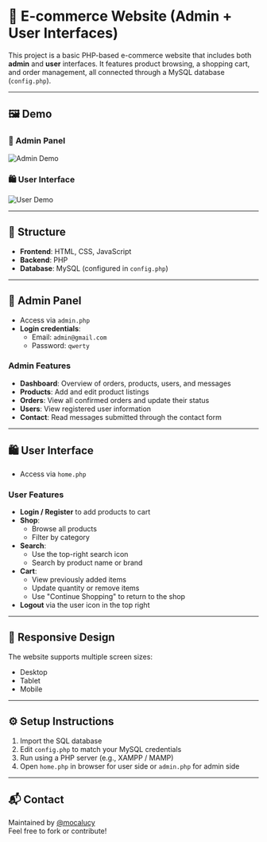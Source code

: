 # 🛒 E-commerce Website (Admin + User Interfaces)

This project is a basic PHP-based e-commerce website that includes both **admin** and **user** interfaces. It features product browsing, a shopping cart, and order management, all connected through a MySQL database (`config.php`).

---

## 🖼️ Demo

### 👤 Admin Panel
![Admin Demo](admin_demo.gif)

### 🛍️ User Interface
![User Demo](user_demo.gif)

---

## 📂 Structure

- **Frontend**: HTML, CSS, JavaScript  
- **Backend**: PHP  
- **Database**: MySQL (configured in `config.php`)

---

## 👤 Admin Panel

- Access via `admin.php`
- **Login credentials**:  
  - Email: `admin@gmail.com`  
  - Password: `qwerty`

### Admin Features

- **Dashboard**: Overview of orders, products, users, and messages  
- **Products**: Add and edit product listings  
- **Orders**: View all confirmed orders and update their status  
- **Users**: View registered user information  
- **Contact**: Read messages submitted through the contact form  

---

## 🛍️ User Interface

- Access via `home.php`

### User Features

- **Login / Register** to add products to cart  
- **Shop**:  
  - Browse all products  
  - Filter by category  
- **Search**:  
  - Use the top-right search icon  
  - Search by product name or brand  
- **Cart**:  
  - View previously added items  
  - Update quantity or remove items  
  - Use "Continue Shopping" to return to the shop  
- **Logout** via the user icon in the top right

---

## 📱 Responsive Design

The website supports multiple screen sizes:
- Desktop  
- Tablet  
- Mobile

---

## ⚙️ Setup Instructions

1. Import the SQL database
2. Edit `config.php` to match your MySQL credentials
3. Run using a PHP server (e.g., XAMPP / MAMP)
4. Open `home.php` in browser for user side or `admin.php` for admin side

---

## 📬 Contact

Maintained by [@mocalucy](https://github.com/mocalucy)  
Feel free to fork or contribute!
